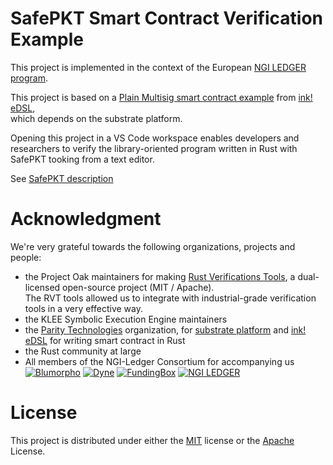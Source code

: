 # SafePKT Smart Contract Verification Example

This project is implemented in the context of the European [NGI LEDGER program](https://ledger-3rd-open-call.fundingbox.com/).

This project is based on a [Plain Multisig smart contract example](https://github.com/paritytech/ink/blob/v2.1.0/examples/multisig_plain/lib.rs) from [ink! eDSL](https://github.com/paritytech/ink/tree/v2.1.0),  
which depends on the substrate platform.  

Opening this project in a VS Code workspace enables developers and researchers
to verify the library-oriented program written in Rust with SafePKT tooking from a text editor.

See [SafePKT description](https://ledgerproject.github.io/home/#/teams/SafePKT)

# Acknowledgment

We're very grateful towards the following organizations, projects and people:
 - the Project Oak maintainers for making [Rust Verifications Tools](https://project-oak.github.io/rust-verification-tools/), a dual-licensed open-source project (MIT / Apache).  
 The RVT tools allowed us to integrate with industrial-grade verification tools in a very effective way. 
 - the KLEE Symbolic Execution Engine maintainers
 - the [Parity Technologies](https://github.com/paritytech) organization,
 for [substrate platform](https://github.com/paritytech/substrate) and [ink! eDSL](https://github.com/paritytech/ink) for writing smart contract in Rust
 - the Rust community at large
 - All members of the NGI-Ledger Consortium for accompanying us  
 [![Blumorpho](../main/img/blumorpho-logo.png?raw=true)](https://www.blumorpho.com/) [![Dyne](../main/img/dyne-logo.png?raw=true)](https://www.dyne.org/ledger/) [![FundingBox](../main/img/funding-box-logo.png?raw=true)](https://fundingbox.com/) [![NGI LEDGER](../main/img/ledger-eu-logo.png?raw=true)](https://ledger-3rd-open-call.fundingbox.com/)

# License

This project is distributed under either the [MIT](../../blob/main/LICENSE-MIT) license or the [Apache](../../blob/main/LICENSE-APACHE) License.

